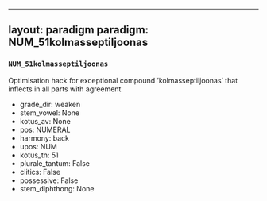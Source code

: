 
---
layout: paradigm
paradigm: NUM_51kolmasseptiljoonas
---
### ` NUM_51kolmasseptiljoonas `

Optimisation hack for exceptional compound ’kolmasseptiljoonas’ that inflects in all parts with agreement
* grade_dir: weaken
* stem_vowel: None
* kotus_av: None
* pos: NUMERAL
* harmony: back
* upos: NUM
* kotus_tn: 51
* plurale_tantum: False
* clitics: False
* possessive: False
* stem_diphthong: None
